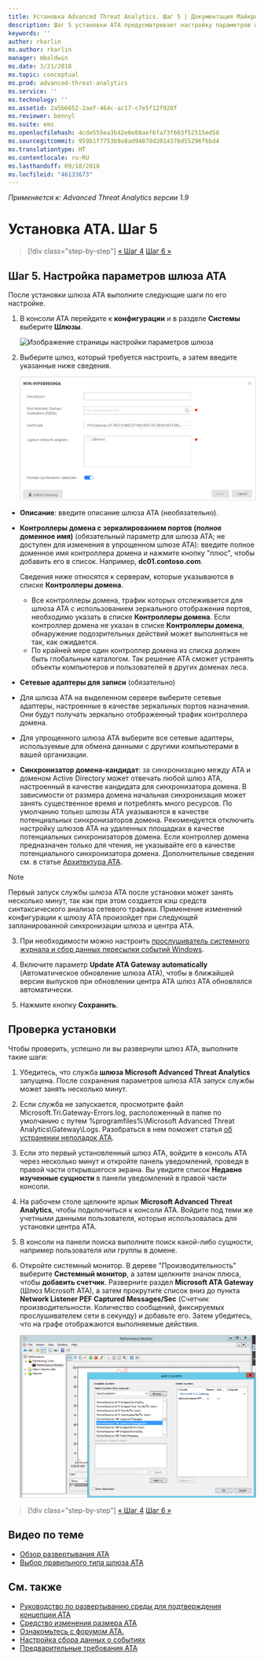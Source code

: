 ```yaml
---
title: Установка Advanced Threat Analytics. Шаг 5 | Документация Майкрософт
description: Шаг 5 установки ATA предусматривает настройку параметров шлюза ATA.
keywords: ''
author: rkarlin
ms.author: rkarlin
manager: mbaldwin
ms.date: 3/21/2018
ms.topic: conceptual
ms.prod: advanced-threat-analytics
ms.service: ''
ms.technology: ''
ms.assetid: 2a5b6652-2aef-464c-ac17-c7e5f12f920f
ms.reviewer: bennyl
ms.suite: ems
ms.openlocfilehash: 4cde555ea3b42e6e88aef6fa73f663f52515ed58
ms.sourcegitcommit: 959b1f7753b9a8ad94870d2014376d55296fbbd4
ms.translationtype: HT
ms.contentlocale: ru-RU
ms.lasthandoff: 09/18/2018
ms.locfileid: "46133673"
---
```

*Применяется к: Advanced Threat Analytics версии 1.9*



# <a name="install-ata---step-5"></a>Установка ATA. Шаг 5

>[!div class="step-by-step"]
[« Шаг 4](install-ata-step4.md)
[Шаг 6 »](install-ata-step6.md)


## <a name="step-5-configure-the-ata-gateway-settings"></a>Шаг 5. Настройка параметров шлюза ATA
После установки шлюза ATA выполните следующие шаги по его настройке.

1.  В консоли ATA перейдите к **конфигурации** и в разделе **Системы** выберите **Шлюзы**.
   
     ![Изображение страницы настройки параметров шлюза](media/ata-gw-config-1.png)


2.  Выберите шлюз, который требуется настроить, а затем введите указанные ниже сведения.

    ![Изображение страницы настройки параметров шлюза](media/ATA-Gateways-config-2.png)

  - **Описание**: введите описание шлюза ATA (необязательно).
  - **Контроллеры домена с зеркалированием портов (полное доменное имя)** (обязательный параметр для шлюза ATA; не доступен для изменения в упрощенном шлюзе ATA): введите полное доменное имя контроллера домена и нажмите кнопку "плюс", чтобы добавить его в список. Например, **dc01.contoso.com**.

    Сведения ниже относятся к серверам, которые указываются в списке **Контроллеры домена**.
    - Все контроллеры домена, трафик которых отслеживается для шлюза ATA с использованием зеркального отображения портов, необходимо указать в списке **Контроллеры домена**. Если контроллер домена не указан в списке **Контроллеры домена**, обнаружение подозрительных действий может выполняться не так, как ожидается.
    - По крайней мере один контроллер домена из списка должен быть глобальным каталогом. Так решение ATA сможет устранять объекты компьютеров и пользователей в других доменах леса.

  - **Сетевые адаптеры для записи** (обязательно)
  - Для шлюза ATA на выделенном сервере выберите сетевые адаптеры, настроенные в качестве зеркальных портов назначения. Они будут получать зеркально отображенный трафик контроллера домена.
  - Для упрощенного шлюза ATA выберите все сетевые адаптеры, используемые для обмена данными с другими компьютерами в вашей организации.
  
  - **Синхронизатор домена-кандидат**: за синхронизацию между ATA и доменом Active Directory может отвечать любой шлюз ATA, настроенный в качестве кандидата для синхронизатора домена. В зависимости от размера домена начальная синхронизация может занять существенное время и потреблять много ресурсов. По умолчанию только шлюзы ATA указываются в качестве потенциальных синхронизаторов домена.
   Рекомендуется отключить настройку шлюзов ATA на удаленных площадках в качестве потенциальных синхронизаторов домена.
   Если контроллер домена предназначен только для чтения, не указывайте его в качестве потенциального синхронизатора домена. Дополнительные сведения см. в статье [Архитектура ATA](ata-architecture.md#ata-lightweight-gateway-features).

  > [!NOTE] 
  > Первый запуск службы шлюза ATA после установки может занять несколько минут, так как при этом создается кэш средств синтаксического анализа сетевого трафика.
  > Применение изменений конфигурации к шлюзу ATA произойдет при следующей запланированной синхронизации шлюза и центра ATA.

3. При необходимости можно настроить [прослушиватель системного журнала и сбор данных пересылки событий Windows](configure-event-collection.md). 
4. Включите параметр **Update ATA Gateway automatically** (Автоматическое обновление шлюза ATA), чтобы в ближайшей версии выпусков при обновлении центра ATA шлюз ATA обновлялся автоматически.

5. Нажмите кнопку **Сохранить**.


## <a name="validate-installations"></a>Проверка установки
Чтобы проверить, успешно ли вы развернули шлюз ATA, выполните такие шаги:

1.  Убедитесь, что служба **шлюза Microsoft Advanced Threat Analytics** запущена. После сохранения параметров шлюза ATA запуск службы может занять несколько минут.

2.  Если служба не запускается, просмотрите файл Microsoft.Tri.Gateway-Errors.log, расположенный в папке по умолчанию с путем %programfiles%\Microsoft Advanced Threat Analytics\Gateway\Logs. Разобраться в нем поможет статья [об устранении неполадок ATA](troubleshooting-ata-known-errors.md).

3.  Если это первый установленный шлюз ATA, войдите в консоль ATA через несколько минут и откройте панель уведомлений, проведя в правой части открывшегося экрана. Вы увидите список **Недавно изученные сущности** в панели уведомлений в правой части консоли.

4.  На рабочем столе щелкните ярлык **Microsoft Advanced Threat Analytics**, чтобы подключиться к консоли ATA. Войдите под теми же учетными данными пользователя, которые использовалась для установки центра ATA.
5.  В консоли на панели поиска выполните поиск какой-либо сущности, например пользователя или группы в домене.
6.  Откройте системный монитор. В дереве "Производительность" выберите **Системный монитор**, а затем щелкните значок плюса, чтобы **добавить счетчик**. Разверните раздел **Microsoft ATA Gateway** (Шлюз Microsoft ATA), а затем прокрутите список вниз до пункта **Network Listener PEF Captured Messages/Sec** (Счетчик производительности. Количество сообщений, фиксируемых прослушивателем сети в секунду) и добавьте его. Затем убедитесь, что на графе отображаются выполняемые действия.

    ![Изображение окна добавления счетчиков производительности](media/ATA-performance-monitoring-add-counters.png)


>[!div class="step-by-step"]
[« Шаг 4](install-ata-step4.md)
[Шаг 6 »](install-ata-step6.md)



## <a name="related-videos"></a>Видео по теме
- [Обзор развертывания ATA](https://channel9.msdn.com/Shows/Microsoft-Security/Overview-of-ATA-Deployment-in-10-Minutes)
- [Выбор правильного типа шлюза ATA](https://channel9.msdn.com/Shows/Microsoft-Security/ATA-Deployment-Choose-the-Right-Gateway-Type)


## <a name="see-also"></a>См. также
- [Руководство по развертыванию среды для подтверждения концепции ATA](http://aka.ms/atapoc)
- [Средство изменения размера ATA](http://aka.ms/atasizingtool)
- [Ознакомьтесь с форумом ATA.](https://social.technet.microsoft.com/Forums/security/home?forum=mata)
- [Настройка сбора данных о событиях](configure-event-collection.md)
- [Предварительные требования ATA](ata-prerequisites.md)

